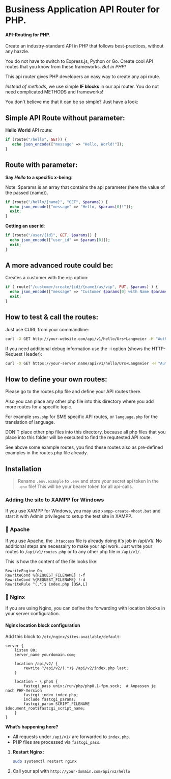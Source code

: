 # Business Application API Router for PHP.
#### API-Routing for PHP.

Create an industry-standard API in PHP that follows best-practices, without any hazzle.

You do not have to switch to Express.js, Python or Go.
Create cool API routes that you know from these frameworks.
*But in PHP!*

This api router gives PHP developers an easy way to create any api route.

*Instead of methods*, we use simple **IF blocks** in our api router. You do not need complicated METHODS and frameworks!

You don't believe me that it can be so simple? Just have a look:

Simple API Route without parameter:
-------------------------------

**Hello World** API route:

```php
if (route("/hello", GET)) {
   echo json_encode(["message" => "Hello, World!"]);
}
```

Route with parameter:
---------------------

**Say *Hello* to a specific x-being**:

Note: $params is an array that contains the api parameter (here the value of the passed {name}).

```php
if (route("/hello/{name}", "GET", $params)) {
  echo json_encode(["message" => "Hello, $params[0]!"]);
  exit;
}
```

**Getting an user id**:
```php
if (route("/user/{id}", GET, $params)) {
  echo json_encode(["user_id" => $params[0]]);
  exit;
}
```

A more advanced route could be:
-------------------------------

Creates a customer with the `vip` option:

```php
if ( route("/customer/create/{id}/{name}/as/vip", PUT, $params) ) {
  echo json_encode(["message" => "Customer $params[0] with Name $params[1] was created as VIP."]);
  exit;
}
```


## How to test & call the routes:

Just use CURL from your commandline:
```bash
curl -X GET http://your-website.com/api/v1/hello/Urs+Langmeier -H "Authorization: Bearer your-secret-token"
```

If you need additional debug information use the -i option (shows the HTTP-Request Header):
```bash
curl -X GET https://your-server.name/api/v1/hello/Urs+Langmeier -H "Authorization: Bearer your-secret-token" -i
```


## How to define your own routes:
  
Please go to the routes.php file and define your API routes there.

Also you can place any other php file into this directory where you add
more routes for a specific topic.

For example `sms.php` for SMS specific API routes, or `language.php` for
the translation of language.

DON'T place other php files into this directory, because all php files that
you place into this folder will be executed to find the requtested API route.

See above some example routes, you find these routes also as pre-defined examples
in the routes.php file already.



## Installation

>Rename `.env.example` to `.env` and store your secret api token in the `.env` file! This will be your bearer token for all api-calls.


### Adding the site to XAMPP for Windows

If you use XAMPP for Windows, you may use `xampp-create-vhost.bat` and start it with Admin privileges
to setup the test site in XAMPP.


### 📌 Apache

If you use Apache, the `.htaccess` file is already doing it's job in /api/v1/. No additional steps are necessairy to make your api work.
Just write your routes to `/api/v1/routes.php` or to any other php file in `/api/v1/`.

This is how the content of the file looks like:

```
RewriteEngine On
RewriteCond %{REQUEST_FILENAME} !-f
RewriteCond %{REQUEST_FILENAME} !-d
RewriteRule ^(.*)$ index.php [QSA,L]
```

### 📌 Nginx

If you are using Nginx, you can define the forwarding with location blocks in your server configuration.

#### Nginx location block configuration

Add this block to `/etc/nginx/sites-available/default`:

```
server {
    listen 80;
    server_name yourdomain.com;

    location /api/v2/ {
        rewrite ^/api/v2/(.*)$ /api/v2/index.php last;
    }

    location ~ \.php$ {
        fastcgi_pass unix:/run/php/php8.1-fpm.sock;  # Anpassen je nach PHP-Version
        fastcgi_index index.php;
        include fastcgi_params;
        fastcgi_param SCRIPT_FILENAME $document_root$fastcgi_script_name;
    }
}
```

**What’s happening here?**

- All requests under `/api/v1/` are forwarded to `index.php`.  
- PHP files are processed via `fastcgi_pass`.

1. **Restart Nginx:**

   ```bash
   sudo systemctl restart nginx
   ```

2. Call your api with `http://your-domain.com/api/v2/hello`


